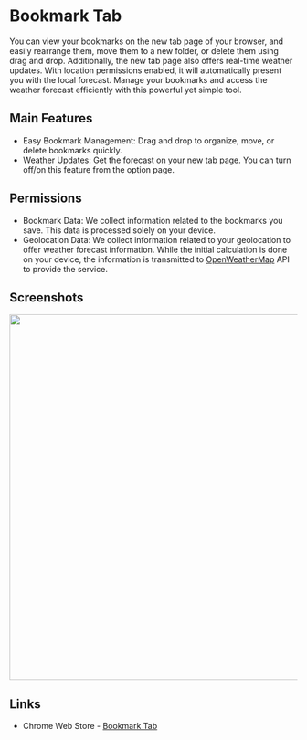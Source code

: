 # Bookmark Tab

You can view your bookmarks on the new tab page of your browser, and easily rearrange them, move them to a new folder, or delete them using drag and drop. Additionally, the new tab page also offers real-time weather updates. With location permissions enabled, it will automatically present you with the local forecast. Manage your bookmarks and access the weather forecast efficiently with this powerful yet simple tool.

## Main Features
- Easy Bookmark Management: Drag and drop to organize, move, or delete bookmarks quickly.
- Weather Updates: Get the forecast on your new tab page. You can turn off/on this feature from the option page.

## Permissions
- Bookmark Data: We collect information related to the bookmarks you save. This data is processed solely on your device.
- Geolocation Data: We collect information related to your geolocation to offer weather forecast information. While the initial calculation is done on your device, the information is transmitted to [OpenWeatherMap](https://openweathermap.org/) API to provide the service.

## Screenshots
<img width="640" src="https://github.com/kangwooklee29/bookmark-tab/assets/141019638/0ca88144-3b4c-425e-96a2-650d9c0bf189">

## Links
- Chrome Web Store - [Bookmark Tab](https://chrome.google.com/webstore/detail/bookmark-tab/lhjdhaialhgbiopcdghljjiibpebhmhc)
